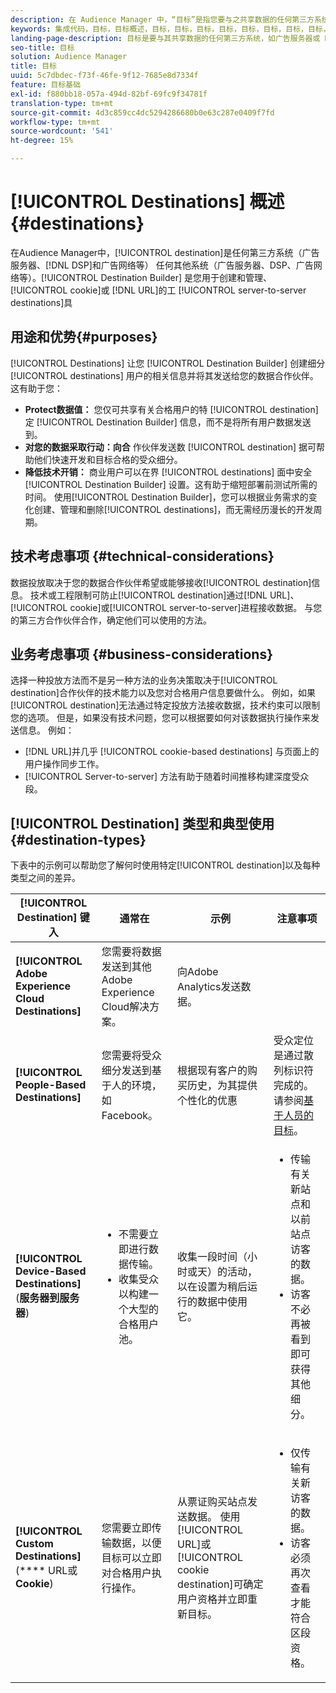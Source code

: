 ```yaml
---
description: 在 Audience Manager 中，“目标”是指您要与之共享数据的任何第三方系统任何其他系统（广告服务器、DSP、广告网络等）。“目标生成器”是一个用于创建和管理 Cookie、URL 或服务器到服务器目标的工具。
keywords: 集成代码，目标，目标概述，目标，目标，目标，目标，目标，目标，目标，目标，目标，目标，目标，目标，目标，目标，目标，目标，目标，目标，目标，目标，目标，目标，目标
landing-page-description: 目标是要与其共享数据的任何第三方系统，如广告服务器或 DSP。使用目标生成器创建和管理 Cookie、URL 或服务器到服务器目标。
seo-title: 目标
solution: Audience Manager
title: 目标
uuid: 5c7dbdec-f73f-46fe-9f12-7685e8d7334f
feature: 目标基础
exl-id: f880bb18-057a-494d-82bf-69fc9f34781f
translation-type: tm+mt
source-git-commit: 4d3c859cc4dc5294286680b0e63c287e0409f7fd
workflow-type: tm+mt
source-wordcount: '541'
ht-degree: 15%

---
```


# [!UICONTROL Destinations] 概述 {#destinations}

在Audience Manager中，[!UICONTROL destination]是任何第三方系统（广告服务器、[!DNL DSP]和广告网络等） 任何其他系统（广告服务器、DSP、广告网络等）。[!UICONTROL Destination Builder] 是您用于创建和管理、 [!UICONTROL cookie]或 [!DNL URL]的工 [!UICONTROL server-to-server destinations]具

## 用途和优势{#purposes}

<!-- c_destinations.xml -->

[!UICONTROL Destinations] 让您 [!UICONTROL Destination Builder] 创建细分 [!UICONTROL destinations] 用户的相关信息并将其发送给您的数据合作伙伴。这有助于您：

* **Protect数据值：** 您仅可共享有关合格用户的特 [!UICONTROL destination]定 [!UICONTROL Destination Builder] 信息，而不是将所有用户数据发送到。
* **对您的数据采取行动：向合** 作伙伴发送数 [!UICONTROL destination] 据可帮助他们快速开发和目标合格的受众细分。
* **降低技术开销：** 商业用户可以在界 [!UICONTROL destinations] 面中安全 [!UICONTROL Destination Builder] 设置。这有助于缩短部署前测试所需的时间。 使用[!UICONTROL Destination Builder]，您可以根据业务需求的变化创建、管理和删除[!UICONTROL destinations]，而无需经历漫长的开发周期。

## 技术考虑事项 {#technical-considerations}

<!-- destination-delivery-methods.xml -->

数据投放取决于您的数据合作伙伴希望或能够接收[!UICONTROL destination]信息。 技术或工程限制可防止[!UICONTROL destination]通过[!DNL URL]、[!UICONTROL cookie]或[!UICONTROL server-to-server]进程接收数据。 与您的第三方合作伙伴合作，确定他们可以使用的方法。

## 业务考虑事项 {#business-considerations}

选择一种投放方法而不是另一种方法的业务决策取决于[!UICONTROL destination]合作伙伴的技术能力以及您对合格用户信息要做什么。 例如，如果[!UICONTROL destination]无法通过特定投放方法接收数据，技术约束可以限制您的选项。 但是，如果没有技术问题，您可以根据要如何对该数据执行操作来发送信息。 例如：

* [!DNL URL]并几乎 [!UICONTROL cookie-based destinations] 与页面上的用户操作同步工作。
* [!UICONTROL Server-to-server] 方法有助于随着时间推移构建深度受众段。

## [!UICONTROL Destination] 类型和典型使用  {#destination-types}

下表中的示例可以帮助您了解何时使用特定[!UICONTROL destination]以及每种类型之间的差异。

| [!UICONTROL Destination] 键入 | 通常在 | 示例 | 注意事项 |
|--- |--- |--- |--- |
| **[!UICONTROL Adobe Experience Cloud Destinations]** | 您需要将数据发送到其他Adobe Experience Cloud解决方案。 | 向Adobe Analytics发送数据。 |  |
| **[!UICONTROL People-Based Destinations]** | 您需要将受众细分发送到基于人的环境，如Facebook。 | 根据现有客户的购买历史，为其提供个性化的优惠 | 受众定位是通过散列标识符完成的。 请参阅[基于人员的目标](people-based-destinations-overview.md)。 |
| **[!UICONTROL Device-Based Destinations]** (**服务器到服务器**) | <ul><li>不需要立即进行数据传输。</li><li>收集受众以构建一个大型的合格用户池。</li></ul> | 收集一段时间（小时或天）的活动，以在设置为稍后运行的数据中使用它。 | <ul><li>传输有关新站点和以前站点访客的数据。 </li><li>访客不必再被看到即可获得其他细分。</li></ul> |
| **[!UICONTROL Custom Destinations]** (**** URL或 **Cookie**) | 您需要立即传输数据，以便目标可以立即对合格用户执行操作。 | 从票证购买站点发送数据。 使用[!UICONTROL URL]或[!UICONTROL cookie destination]可确定用户资格并立即重新目标。 | <ul><li>仅传输有关新访客的数据。 </li><li>访客必须再次查看才能符合区段资格。</li></ul> |
